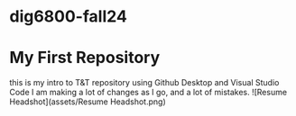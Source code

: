 # dig6800-fall24
# My First Repository
this is my intro to T&T repository using Github Desktop and Visual Studio Code
I am making a lot of changes as I go, and a lot of mistakes. 
![Resume Headshot](assets/Resume Headshot.png)
